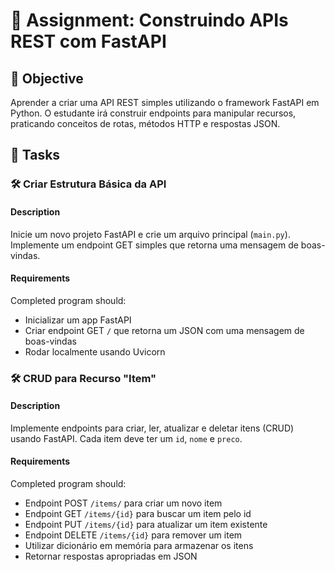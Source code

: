 # 📘 Assignment: Construindo APIs REST com FastAPI

## 🎯 Objective

Aprender a criar uma API REST simples utilizando o framework FastAPI em Python. O estudante irá construir endpoints para manipular recursos, praticando conceitos de rotas, métodos HTTP e respostas JSON.

## 📝 Tasks

### 🛠️ Criar Estrutura Básica da API

#### Description
Inicie um novo projeto FastAPI e crie um arquivo principal (`main.py`). Implemente um endpoint GET simples que retorna uma mensagem de boas-vindas.

#### Requirements
Completed program should:

- Inicializar um app FastAPI
- Criar endpoint GET `/` que retorna um JSON com uma mensagem de boas-vindas
- Rodar localmente usando Uvicorn

### 🛠️ CRUD para Recurso "Item"

#### Description
Implemente endpoints para criar, ler, atualizar e deletar itens (CRUD) usando FastAPI. Cada item deve ter um `id`, `nome` e `preco`.

#### Requirements
Completed program should:

- Endpoint POST `/items/` para criar um novo item
- Endpoint GET `/items/{id}` para buscar um item pelo id
- Endpoint PUT `/items/{id}` para atualizar um item existente
- Endpoint DELETE `/items/{id}` para remover um item
- Utilizar dicionário em memória para armazenar os itens
- Retornar respostas apropriadas em JSON

